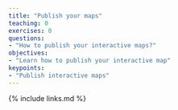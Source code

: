```yaml
---
title: "Publish your maps"
teaching: 0
exercises: 0
questions:
- "How to publish your interactive maps?"
objectives:
- "Learn how to publish your interactive map"
keypoints:
- "Publish interactive maps"
---
```


{% include links.md %}

